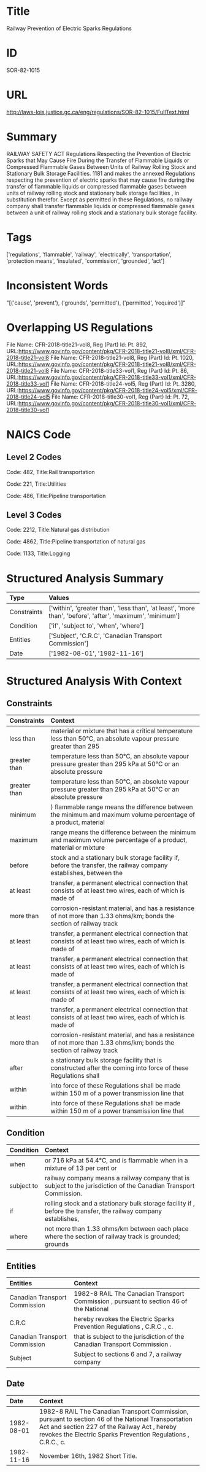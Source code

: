 # Title
Railway Prevention of Electric Sparks Regulations


# ID
SOR-82-1015

# URL
http://laws-lois.justice.gc.ca/eng/regulations/SOR-82-1015/FullText.html


# Summary
RAILWAY SAFETY ACT Regulations Respecting the Prevention of Electric Sparks that May Cause Fire During the Transfer of Flammable Liquids or Compressed Flammable Gases Between Units of Railway Rolling Stock and Stationary Bulk Storage Facilities.
1181 and makes the annexed  Regulations respecting the prevention of electric sparks that may cause fire during the transfer of flammable liquids or compressed flammable gases between units of railway rolling stock and stationary bulk storage facilities , in substitution therefor.
Except as permitted in these Regulations, no railway company shall transfer flammable liquids or compressed flammable gases between a unit of railway rolling stock and a stationary bulk storage facility.


# Tags
['regulations', 'flammable', 'railway', 'electrically', 'transportation', 'protection means', 'insulated', 'commission', 'grounded', 'act']


# Inconsistent Words
"[('cause', 'prevent'), ('grounds', 'permitted'), ('permitted', 'required')]"


# Overlapping US Regulations
File Name: CFR-2018-title21-vol8, Reg (Part) Id: Pt. 892, URL:https://www.govinfo.gov/content/pkg/CFR-2018-title21-vol8/xml/CFR-2018-title21-vol8
File Name: CFR-2018-title21-vol8, Reg (Part) Id: Pt. 1020, URL:https://www.govinfo.gov/content/pkg/CFR-2018-title21-vol8/xml/CFR-2018-title21-vol8
File Name: CFR-2018-title33-vol1, Reg (Part) Id: Pt. 86, URL:https://www.govinfo.gov/content/pkg/CFR-2018-title33-vol1/xml/CFR-2018-title33-vol1
File Name: CFR-2018-title24-vol5, Reg (Part) Id: Pt. 3280, URL:https://www.govinfo.gov/content/pkg/CFR-2018-title24-vol5/xml/CFR-2018-title24-vol5
File Name: CFR-2018-title30-vol1, Reg (Part) Id: Pt. 72, URL:https://www.govinfo.gov/content/pkg/CFR-2018-title30-vol1/xml/CFR-2018-title30-vol1



# NAICS Code
## Level 2 Codes
Code: 482, Title:Rail transportation

Code: 221, Title:Utilities

Code: 486, Title:Pipeline transportation




## Level 3 Codes
Code: 2212, Title:Natural gas distribution

Code: 4862, Title:Pipeline transportation of natural gas

Code: 1133, Title:Logging







# Structured Analysis Summary
| Type        | Values                                                                                                    |
|:------------|:----------------------------------------------------------------------------------------------------------|
| Constraints | ['within', 'greater than', 'less than', 'at least', 'more than', 'before', 'after', 'maximum', 'minimum'] |
| Condition   | ['if', 'subject to', 'when', 'where']                                                                     |
| Entities    | ['Subject', 'C.R.C', 'Canadian Transport Commission']                                                     |
| Date        | ['1982-08-01', '1982-11-16']                                                                              |


# Structured Analysis With Context
 


## Constraints
| Constraints   | Context                                                                                                              |
|:--------------|:---------------------------------------------------------------------------------------------------------------------|
| less than     | material or mixture that has a critical temperature less than 50°C, an absolute vapour pressure greater than 295     |
| greater than  | temperature less than 50°C, an absolute vapour pressure greater than 295 kPa at 50°C or an absolute pressure         |
| greater than  | temperature less than 50°C, an absolute vapour pressure greater than 295 kPa at 50°C or an absolute pressure         |
| minimum       | ) flammable range means the difference between the minimum and maximum volume percentage of a product, material      |
| maximum       | range means the difference between the minimum and maximum volume percentage of a product, material or mixture       |
| before        | stock and a stationary bulk storage facility if, before the transfer, the railway company establishes, between the   |
| at least      | transfer, a permanent electrical connection that consists of at least two wires, each of which is made of            |
| more than     | corrosion-resistant material, and has a resistance of not more than 1.33 ohms/km; bonds the section of railway track |
| at least      | transfer, a permanent electrical connection that consists of at least two wires, each of which is made of            |
| at least      | transfer, a permanent electrical connection that consists of at least two wires, each of which is made of            |
| at least      | transfer, a permanent electrical connection that consists of at least two wires, each of which is made of            |
| at least      | transfer, a permanent electrical connection that consists of at least two wires, each of which is made of            |
| more than     | corrosion-resistant material, and has a resistance of not more than 1.33 ohms/km; bonds the section of railway track |
| after         | a stationary bulk storage facility that is constructed after the coming into force of these Regulations shall        |
| within        | into force of these Regulations shall be made within 150 m of a power transmission line that                         |
| within        | into force of these Regulations shall be made within 150 m of a power transmission line that                         |


## Condition
| Condition   | Context                                                                                                            |
|:------------|:-------------------------------------------------------------------------------------------------------------------|
| when        | or 716 kPa at 54.4°C, and is flammable when in a mixture of 13 per cent or                                         |
| subject to  | railway company means a railway company that is subject to  the jurisdiction of the Canadian Transport Commission. |
| if          | rolling stock and a stationary bulk storage facility if , before the transfer, the railway company establishes,    |
| where       | not more than 1.33 ohms/km between each place where the section of railway track is grounded; grounds              |


## Entities
| Entities                      | Context                                                                                 |
|:------------------------------|:----------------------------------------------------------------------------------------|
| Canadian Transport Commission | 1982-8 RAIL The  Canadian Transport Commission , pursuant to section 46 of the National |
| C.R.C                         | hereby revokes the Electric Sparks Prevention Regulations , C.R.C ., c.                 |
| Canadian Transport Commission | that is subject to the jurisdiction of the Canadian Transport Commission .              |
| Subject                       | Subject to sections 6 and 7, a railway company                                          |


## Date
| Date       | Context                                                                                                                                                                                                                  |
|:-----------|:-------------------------------------------------------------------------------------------------------------------------------------------------------------------------------------------------------------------------|
| 1982-08-01 | 1982-8 RAIL The Canadian Transport Commission, pursuant to section 46 of the  National Transportation Act  and section 227 of the  Railway Act , hereby revokes the  Electric Sparks Prevention Regulations , C.R.C., c. |
| 1982-11-16 | November 16th, 1982 Short Title.                                                                                                                                                                                         |


